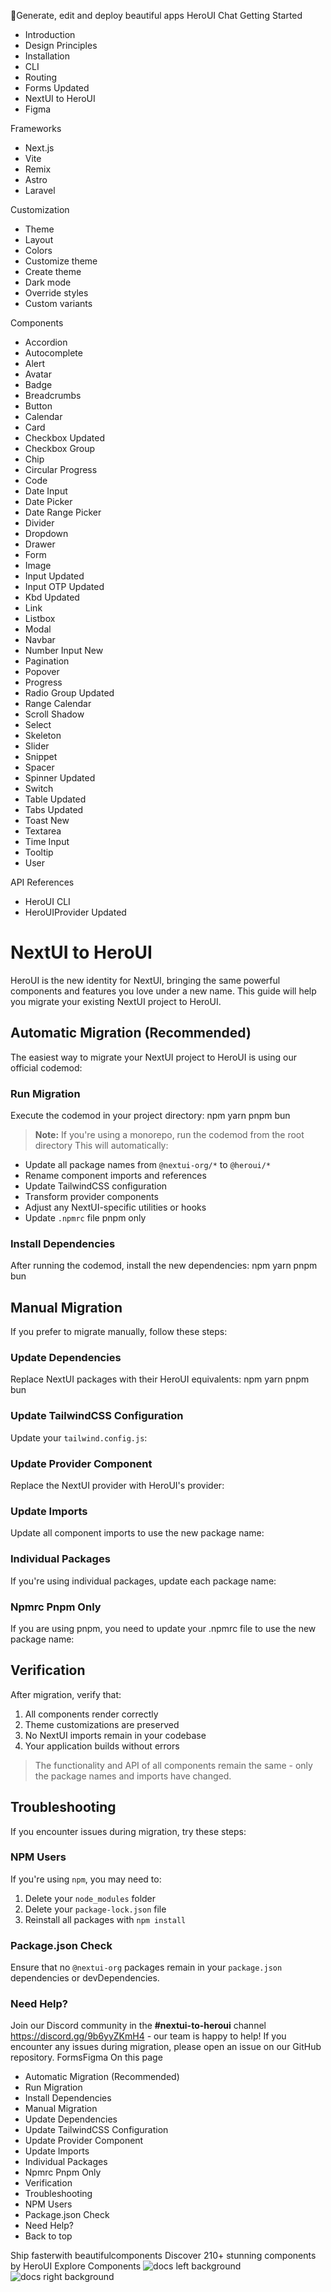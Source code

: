 🚀Generate, edit and deploy beautiful apps
HeroUI Chat
Getting Started
  * Introduction
  * Design Principles
  * Installation
  * CLI
  * Routing
  * Forms
Updated
  * NextUI to HeroUI
  * Figma


Frameworks
  * Next.js
  * Vite
  * Remix
  * Astro
  * Laravel


Customization
  * Theme
  * Layout
  * Colors
  * Customize theme
  * Create theme
  * Dark mode
  * Override styles
  * Custom variants


Components
  * Accordion
  * Autocomplete
  * Alert
  * Avatar
  * Badge
  * Breadcrumbs
  * Button
  * Calendar
  * Card
  * Checkbox
Updated
  * Checkbox Group
  * Chip
  * Circular Progress
  * Code
  * Date Input
  * Date Picker
  * Date Range Picker
  * Divider
  * Dropdown
  * Drawer
  * Form
  * Image
  * Input
Updated
  * Input OTP
Updated
  * Kbd
Updated
  * Link
  * Listbox
  * Modal
  * Navbar
  * Number Input
New
  * Pagination
  * Popover
  * Progress
  * Radio Group
Updated
  * Range Calendar
  * Scroll Shadow
  * Select
  * Skeleton
  * Slider
  * Snippet
  * Spacer
  * Spinner
Updated
  * Switch
  * Table
Updated
  * Tabs
Updated
  * Toast
New
  * Textarea
  * Time Input
  * Tooltip
  * User


API References
  * HeroUI CLI
  * HeroUIProvider
Updated


# NextUI to HeroUI
HeroUI is the new identity for NextUI, bringing the same powerful components and features you love under a new name. This guide will help you migrate your existing NextUI project to HeroUI.
## Automatic Migration (Recommended)
The easiest way to migrate your NextUI project to HeroUI is using our official codemod:
### Run Migration
Execute the codemod in your project directory:
npm
yarn
pnpm
bun
> **Note:** If you're using a monorepo, run the codemod from the root directory
This will automatically:
  * Update all package names from `@nextui-org/*` to `@heroui/*`
  * Rename component imports and references
  * Update TailwindCSS configuration
  * Transform provider components
  * Adjust any NextUI-specific utilities or hooks
  * Update `.npmrc` file pnpm only


### Install Dependencies
After running the codemod, install the new dependencies:
npm
yarn
pnpm
bun
## Manual Migration
If you prefer to migrate manually, follow these steps:
### Update Dependencies
Replace NextUI packages with their HeroUI equivalents:
npm
yarn
pnpm
bun
### Update TailwindCSS Configuration
Update your `tailwind.config.js`:
### Update Provider Component
Replace the NextUI provider with HeroUI's provider:
### Update Imports
Update all component imports to use the new package name:
### Individual Packages
If you're using individual packages, update each package name:
### Npmrc Pnpm Only
If you are using pnpm, you need to update your .npmrc file to use the new package name:
## Verification
After migration, verify that:
  1. All components render correctly
  2. Theme customizations are preserved
  3. No NextUI imports remain in your codebase
  4. Your application builds without errors


> The functionality and API of all components remain the same - only the package names and imports have changed.
## Troubleshooting
If you encounter issues during migration, try these steps:
### NPM Users
If you're using `npm`, you may need to:
  1. Delete your `node_modules` folder
  2. Delete your `package-lock.json` file
  3. Reinstall all packages with `npm install`


### Package.json Check
Ensure that no `@nextui-org` packages remain in your `package.json` dependencies or devDependencies.
### Need Help?
Join our Discord community in the **#nextui-to-heroui** channel https://discord.gg/9b6yyZKmH4 - our team is happy to help!
If you encounter any issues during migration, please open an issue on our GitHub repository.
FormsFigma
On this page
  * Automatic Migration (Recommended)
  * Run Migration
  * Install Dependencies
  * Manual Migration
  * Update Dependencies
  * Update TailwindCSS Configuration
  * Update Provider Component
  * Update Imports
  * Individual Packages
  * Npmrc Pnpm Only
  * Verification
  * Troubleshooting
  * NPM Users
  * Package.json Check
  * Need Help?
  * Back to top


Ship fasterwith beautifulcomponents
Discover 210+ stunning components by HeroUI
Explore Components
![docs left background](https://heroui-assets.nyc3.cdn.digitaloceanspaces.com/images/docs-left.png)
![docs right background](https://heroui-assets.nyc3.cdn.digitaloceanspaces.com/images/docs-right.png)
